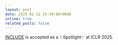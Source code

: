 ```yaml
---
layout: post
date: 2025-02-12 15:59:00+0600
inline: true
related_posts: false
---
```


[INCLUDE](https://arxiv.org/abs/2411.19799) is accepted as a ✨Spotlight✨ at ICLR 2025.


